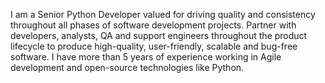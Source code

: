 I am a Senior Python Developer valued for driving quality and consistency throughout all phases of software development projects. Partner with developers, analysts, QA and support engineers throughout the product lifecycle to produce high-quality, user-friendly, scalable and bug-free software. I have more than 5 years of experience working in Agile development and open-source technologies like Python.  
